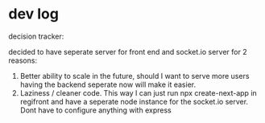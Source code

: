 # dev log

decision tracker:

decided to have seperate server for front end and socket.io server for 2 reasons:

1. Better ability to scale in the future, should I want to serve more users having the backend seperate now will make it easier.
2. Laziness / cleaner code. This way I can just run npx create-next-app in regifront and have a seperate node instance for the socket.io server. Dont have to configure anything with express